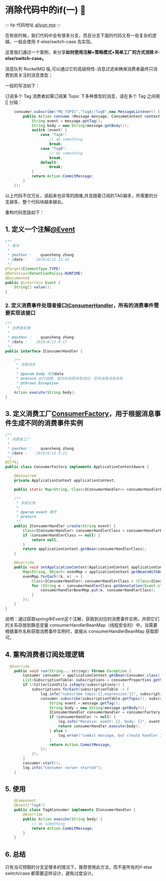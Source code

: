 # 消除代码中的if(一) :100:

::: tip 代码地址
[aliyun-mq](https://gitee.com/zhangquansheng/zhengcheng-parent/tree/master/zc-aliyun-spring-boot-starter/src/main/java/com/zhengcheng/aliyun/mq)
:::

在有些时候，我们代码中会有很多分支，而且分支下面的代码又有一些复杂的逻辑，一般会使用 if-else/switch-case 去实现。

这里我们通过一个案例，来分享**如何使用注解+策略模式+简单工厂的方式消除 if-else/switch-case。**

消息队列 RocketMQ 版,可以通过它的高级特性-消息过滤来确保消费者最终只消费到其关注的消息类型；

一般的写法如下：

订阅多个 Tag 消费者如需订阅某 Topic 下多种类型的消息，请在多个 Tag 之间用 || 分隔：
```java
    consumer.subscribe("MQ_TOPIC","TagA||TagB",new MessageListener() {
        public Action consume (Message message, ConsumeContext context){
            String event = message.getTag();
            String body = new String(message.getBody());
            switch (event) {
                case "TagA":
                    // do something
                    break;
                case "TagB":
                    // do something
                    break;
                default:
                    break;
            }
            return Action.CommitMessage;
        }
    });
```
以上代码不仅冗长，读起来也非常的困难,并且随着订阅的TAG越多，所需要的分支越多，整个代码块越来越长。


重构代码思路如下：

## 1. 定义一个注解[@Event](https://gitee.com/zhangquansheng/zhengcheng-parent/blob/master/zc-aliyun-spring-boot-starter/src/main/java/com/zhengcheng/aliyun/mq/annotation/Event.java)

```java
/**
 * 事件
 *
 * @author :    quansheng.zhang
 * @date :    2019/8/12 22:41
 */
@Target(ElementType.TYPE)
@Retention(RetentionPolicy.RUNTIME)
@Documented
public @interface Event {
    String[] value();
}
```

### 2. 定义消费事件处理者接口[IConsumerHandler](https://gitee.com/zhangquansheng/zhengcheng-parent/blob/master/zc-aliyun-spring-boot-starter/src/main/java/com/zhengcheng/aliyun/mq/handler/IConsumerHandler.java)，所有的消费事件需要实现该接口

```java
/**
 * 消费者处理
 *
 * @author :    quansheng.zhang
 * @date :    2019/8/13 0:17
 */
public interface IConsumerHandler {

    /**
     * 消费消息
     *
     * @param body 消息data
     * @return 执行结果，成功则消费消息成功，否则消费消息失败
     * @throws Exception
     */
    Action execute(String body);
}
```

## 3. 定义消费工厂[ConsumerFactory](https://gitee.com/zhangquansheng/zhengcheng-parent/blob/master/zc-aliyun-spring-boot-starter/src/main/java/com/zhengcheng/aliyun/mq/factory/ConsumerFactory.java)，用于根据消息事件生成不同的消费事件实例

```java
/**
 * 消费者工厂
 *
 * @author :    quansheng.zhang
 * @date :    2019/8/13 0:21
 */
@Slf4j
public class ConsumerFactory implements ApplicationContextAware {

    @Autowired
    private ApplicationContext applicationContext;

    public static Map<String, Class<IConsumerHandler>> consumerHandlerBeanMap = Maps.newConcurrentMap();

    /**
     * 获取实体
     *
     * @param event 事件
     * @return
     */
    public IConsumerHandler create(String event) {
        Class<IConsumerHandler> consumerHandlerClass = consumerHandlerBeanMap.get(event);
        if (consumerHandlerClass == null) {
            return null;
        }
        return applicationContext.getBean(consumerHandlerClass);
    }

    @Override
    public void setApplicationContext(ApplicationContext applicationContext) throws BeansException {
        Map<String, Object> evenMap = applicationContext.getBeansWithAnnotation(Event.class);
        evenMap.forEach((k, v) -> {
            Class<IConsumerHandler> consumerHandlerClass = (Class<IConsumerHandler>) v.getClass();
            for (String e : consumerHandlerClass.getAnnotation(Event.class).value()) {
                consumerHandlerBeanMap.put(e, consumerHandlerClass);
            }
        });
    }
}
```
说明：通过获取spring中Event这个注解，获取到对应的消费事件实例，并把它们的关系存放到静态变量 consumerHandlerBeanMap（线程安全的）中，当需要根据事件名称获取消费事件实例时，直接从 consumerHandlerBeanMap 获取即可。


## 4. 重构消费者订阅处理逻辑
```java
  @Override
    public void run(String... strings) throws Exception {
        Consumer consumer = applicationContext.getBean(Consumer.class);
        List<SubscriptionTable> subscriptions = consumerProperties.getSubscriptions();
        if (!CollectionUtils.isEmpty(subscriptions)) {
            subscriptions.forEach(subscriptionTable -> {
                log.info("subscribe topic:{},expression:{}", subscriptionTable.getTopic(), subscriptionTable.getExpression());
                consumer.subscribe(subscriptionTable.getTopic(), subscriptionTable.getExpression(), (message, context) -> {
                    String event = message.getTag();
                    String body = new String(message.getBody());
                    IConsumerHandler consumerHandler = consumerFactory.create(event);
                    if (consumerHandler != null) {
                        log.info("Receive: event: {}, body: {}", event, body);
                        return consumerHandler.execute(body);
                    } else {
                        log.error("commit message, but create handler IllegalArgumentException, event:{}, body:{}", event, body);
                    }
                    return Action.CommitMessage;
                });
            });
        }
        consumer.start();
        log.info("Consumer server started");
    }
```

## 5. 使用
```java
    @Component
    @Event("TagA")
    public class TagAConsumer implements IConsumerHandler {
        @Override
        public Action execute(String body) {
            // do something
            return Action.CommitMessage;
        }
    }
```
## 6. 总结

只有当可预期的分支足够多的情况下，推荐使用此方法，而不是所有的if-else switch/case 都需要这样设计，避免过度设计。

